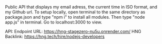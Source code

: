 Public API that displays my email adress, the current time in ISO format, and my Github url.
To setup locally, open terminal to the same directory as package.json and type "npm i" to install all modules. Then type "node app.js" in terminal. Go to localhost:3000 to view.


API:
Endpoint URL: https://hng-stagezero-nu5u.onrender.com/
HNG Backlink: https://hng.tech/hire/nodejs-developers